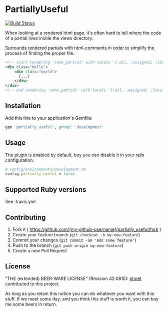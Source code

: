 # PartiallyUseful

[![Build Status](https://img.shields.io/travis/phoet/partially_useful/master.svg)](https://travis-ci.org/phoet/asin)

When looking at a rendered html page, it's often hard to tell where the code of a partial lives inside the views directory.

Surrounds rendered partials with html-comments in order to simplify the process of finding the proper file.

```html
<!-- start rendering 'some_partial' with locals '[:all, :assigned, :locals]'-->
<div class="hello">
    <div class="world">
      [...]
    </div>
</div>
<!-- end rendering 'some_partial' with locals '[:all, :assigned, :locals]'-->
```

## Installation

Add this line to your application's Gemfile:

```ruby
gem 'partially_useful', group: 'development'
```

## Usage

The plugin is enabled by default, buy you can disable it in your rails configuration:

```ruby
# config/environments/development.rb
config.partially_useful = false
```

## Supported Ruby versions

See .travis.yml

## Contributing

1. Fork it ( https://github.com/[my-github-username]/partially_useful/fork )
2. Create your feature branch (`git checkout -b my-new-feature`)
3. Commit your changes (`git commit -am 'Add some feature'`)
4. Push to the branch (`git push origin my-new-feature`)
5. Create a new Pull Request

## License

"THE (extended) BEER-WARE LICENSE" (Revision 42.0815): [phoet](mailto:ps@nofail.de) contributed to this project.

As long as you retain this notice you can do whatever you want with this stuff.
If we meet some day, and you think this stuff is worth it, you can buy me some beers in return.
